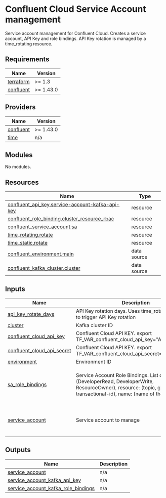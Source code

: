 # Confluent Cloud Service Account management

Service account management for Confluent Cloud. Creates a service account, API Key and role bindings. API Key rotation is managed by a time\_rotating resource.

<!-- BEGIN_TF_DOCS -->
## Requirements

| Name | Version |
|------|---------|
| <a name="requirement_terraform"></a> [terraform](#requirement\_terraform) | >= 1.3 |
| <a name="requirement_confluent"></a> [confluent](#requirement\_confluent) | >= 1.43.0 |

## Providers

| Name | Version |
|------|---------|
| <a name="provider_confluent"></a> [confluent](#provider\_confluent) | >= 1.43.0 |
| <a name="provider_time"></a> [time](#provider\_time) | n/a |

## Modules

No modules.

## Resources

| Name | Type |
|------|------|
| [confluent_api_key.service-account-kafka-api-key](https://registry.terraform.io/providers/confluentinc/confluent/latest/docs/resources/api_key) | resource |
| [confluent_role_binding.cluster_resource_rbac](https://registry.terraform.io/providers/confluentinc/confluent/latest/docs/resources/role_binding) | resource |
| [confluent_service_account.sa](https://registry.terraform.io/providers/confluentinc/confluent/latest/docs/resources/service_account) | resource |
| [time_rotating.rotate](https://registry.terraform.io/providers/hashicorp/time/latest/docs/resources/rotating) | resource |
| [time_static.rotate](https://registry.terraform.io/providers/hashicorp/time/latest/docs/resources/static) | resource |
| [confluent_environment.main](https://registry.terraform.io/providers/confluentinc/confluent/latest/docs/data-sources/environment) | data source |
| [confluent_kafka_cluster.cluster](https://registry.terraform.io/providers/confluentinc/confluent/latest/docs/data-sources/kafka_cluster) | data source |

## Inputs

| Name | Description | Type | Default | Required |
|------|-------------|------|---------|:--------:|
| <a name="input_api_key_rotate_days"></a> [api\_key\_rotate\_days](#input\_api\_key\_rotate\_days) | API Key rotation days. Uses time\_rotating resource to trigger API Key rotation | `number` | `30` | no |
| <a name="input_cluster"></a> [cluster](#input\_cluster) | Kafka cluster ID | `string` | n/a | yes |
| <a name="input_confluent_cloud_api_key"></a> [confluent\_cloud\_api\_key](#input\_confluent\_cloud\_api\_key) | Confluent Cloud API KEY. export TF\_VAR\_confluent\_cloud\_api\_key="API\_KEY" | `string` | n/a | yes |
| <a name="input_confluent_cloud_api_secret"></a> [confluent\_cloud\_api\_secret](#input\_confluent\_cloud\_api\_secret) | Confluent Cloud API KEY. export TF\_VAR\_confluent\_cloud\_api\_secret="API\_SECRET" | `string` | n/a | yes |
| <a name="input_environment"></a> [environment](#input\_environment) | Environment ID | `string` | n/a | yes |
| <a name="input_sa_role_bindings"></a> [sa\_role\_bindings](#input\_sa\_role\_bindings) | Service Account Role Bindings. List of: Role name (DeveloperRead, DeveloperWrite, ResourceOwner), resource: (topic, group or transactional-id), name: (name of the resource) | <pre>list(object({<br>      role = string<br>      resource = string   <br>      name = string<br>    }))</pre> | `[]` | no |
| <a name="input_service_account"></a> [service\_account](#input\_service\_account) | Service account to manage | <pre>object({<br>        name = string<br>        description = string<br>    })</pre> | n/a | yes |

## Outputs

| Name | Description |
|------|-------------|
| <a name="output_service_account"></a> [service\_account](#output\_service\_account) | n/a |
| <a name="output_service_account_kafka_api_key"></a> [service\_account\_kafka\_api\_key](#output\_service\_account\_kafka\_api\_key) | n/a |
| <a name="output_service_account_kafka_role_bindings"></a> [service\_account\_kafka\_role\_bindings](#output\_service\_account\_kafka\_role\_bindings) | n/a |
<!-- END_TF_DOCS -->